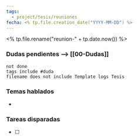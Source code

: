 ```yaml
---
tags:
  - project/tesis/reuniones
fecha: <% tp.file.creation_date("YYYY-MM-DD") %>
---
```

<% tp.file.rename("reunion-" + tp.date.now()) %>

### Dudas pendientes --> [[00-Dudas]]
```tasks
not done
tags include #duda
filename does not include Template logs Tesis
```

### Temas hablados
- 

### Tareas disparadas
- [ ] 